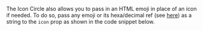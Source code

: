 The Icon Circle also allows you to pass in an HTML emoji in place of an icon if needed. To do so, pass any emoji or its hexa/decimal ref (see [here](https://www.w3schools.com/charsets/ref_emoji.asp)) as a string to the `icon` prop as shown in the code snippet below.